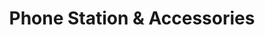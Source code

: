 ---
title: "Phone Station & Accessories"
url: /bristol/phone-station-und-accessories/
shop: Handy
---
